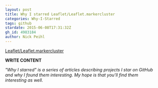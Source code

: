 ```yaml
---
layout: post
title: Why I starred Leaflet/Leaflet.markercluster
categories: Why-I-Starred
tags: github
stardate: 2015-06-08T17:31:32Z
gh_id: 4983184
author: Nick Peihl
---
```


[Leaflet/Leaflet.markercluster](star.repo.html_url)

**WRITE CONTENT**

*"Why I starred" is a series of articles describing projects I star on GitHub and why I found them interesting. My hope is that you'll find them interesting as well.*

